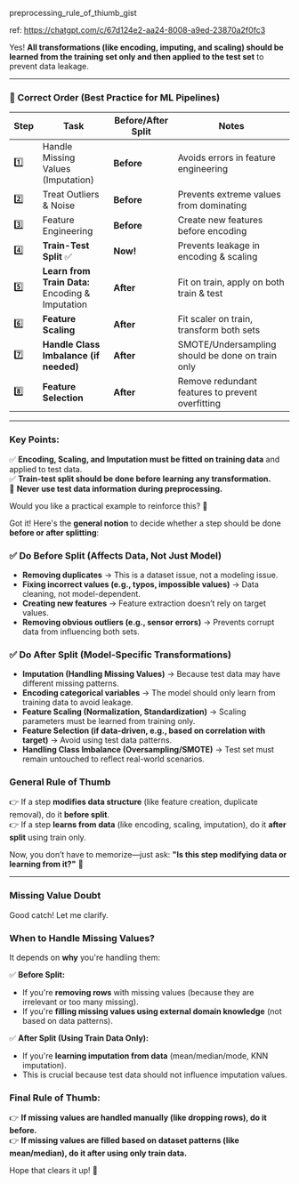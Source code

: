 preprocessing_rule_of_thiumb_gist

ref: https://chatgpt.com/c/67d124e2-aa24-8008-a9ed-23870a2f0fc3

Yes! **All transformations (like encoding, imputing, and scaling) should be learned from the training set only and then applied to the test set** to prevent data leakage.  

---

### **🚀 Correct Order (Best Practice for ML Pipelines)**  

| Step | Task | Before/After Split | Notes |
|------|------|------------------|-------|
| 1️⃣ | Handle Missing Values (Imputation) | **Before** | Avoids errors in feature engineering |
| 2️⃣ | Treat Outliers & Noise | **Before** | Prevents extreme values from dominating |
| 3️⃣ | Feature Engineering | **Before** | Create new features before encoding |
| 4️⃣ | **Train-Test Split** ✅ | **Now!** | Prevents leakage in encoding & scaling |
| 5️⃣ | **Learn from Train Data:** Encoding & Imputation | **After** | Fit on train, apply on both train & test |
| 6️⃣ | **Feature Scaling** | **After** | Fit scaler on train, transform both sets |
| 7️⃣ | **Handle Class Imbalance (if needed)** | **After** | SMOTE/Undersampling should be done on train only |
| 8️⃣ | **Feature Selection** | **After** | Remove redundant features to prevent overfitting |

---

### **Key Points:**
✅ **Encoding, Scaling, and Imputation must be fitted on training data** and applied to test data.  
✅ **Train-test split should be done before learning any transformation.**  
🚫 **Never use test data information during preprocessing.**  

Would you like a practical example to reinforce this? 🚀

Got it! Here's the **general notion** to decide whether a step should be done **before or after splitting**:  

### **✅ Do Before Split (Affects Data, Not Just Model)**
- **Removing duplicates** → This is a dataset issue, not a modeling issue.  
- **Fixing incorrect values (e.g., typos, impossible values)** → Data cleaning, not model-dependent.  
- **Creating new features** → Feature extraction doesn’t rely on target values.  
- **Removing obvious outliers (e.g., sensor errors)** → Prevents corrupt data from influencing both sets.  

### **✅ Do After Split (Model-Specific Transformations)**
- **Imputation (Handling Missing Values)** → Because test data may have different missing patterns.  
- **Encoding categorical variables** → The model should only learn from training data to avoid leakage.  
- **Feature Scaling (Normalization, Standardization)** → Scaling parameters must be learned from training only.  
- **Feature Selection (if data-driven, e.g., based on correlation with target)** → Avoid using test data patterns.  
- **Handling Class Imbalance (Oversampling/SMOTE)** → Test set must remain untouched to reflect real-world scenarios.  

### **General Rule of Thumb**  
👉 If a step **modifies data structure** (like feature creation, duplicate removal), do it **before split**.  
👉 If a step **learns from data** (like encoding, scaling, imputation), do it **after split** using train only.  

Now, you don’t have to memorize—just ask: **"Is this step modifying data or learning from it?"** 🚀

---

### Missing Value Doubt

Good catch! Let me clarify.  

### **When to Handle Missing Values?**  
It depends on **why** you're handling them:  

✅ **Before Split:**  
- If you're **removing rows** with missing values (because they are irrelevant or too many missing).  
- If you're **filling missing values using external domain knowledge** (not based on data patterns).  

✅ **After Split (Using Train Data Only):**  
- If you're **learning imputation from data** (mean/median/mode, KNN imputation).  
- This is crucial because test data should not influence imputation values.  

### **Final Rule of Thumb:**  
👉 **If missing values are handled manually (like dropping rows), do it before.**  
👉 **If missing values are filled based on dataset patterns (like mean/median), do it after using only train data.**  

Hope that clears it up! 🚀